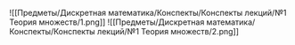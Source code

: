 ![[Предметы/Дискретная математика/Конспекты/Конспекты лекций/№1 Теория множеств/1.png]]
![[Предметы/Дискретная математика/Конспекты/Конспекты лекций/№1 Теория множеств/2.png]]